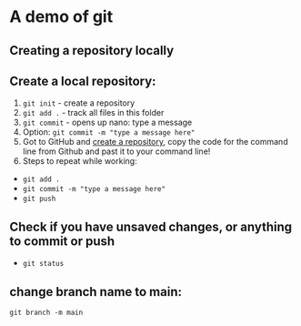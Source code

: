 # A demo of git
## Creating a repository locally

## Create a local repository:

1. `git init` - create a repository
2. `git add .` - track all files in this folder
3. `git commit` - opens up nano: type a message
3. Option: `git commit -m "type a message here"`
4. Got to GitHub and [create a repository](https://docs.github.com/en/get-started/quickstart/create-a-repo?tool=webui), copy the code for the command line from Github and past it to your command line!
5. Steps to repeat while working: 
 - `git add .`
 - `git commit -m "type a message here"`
 - `git push`

## Check if you have unsaved changes, or anything to commit or push
 - `git status`



## change branch name to main:
`git branch -m main`
